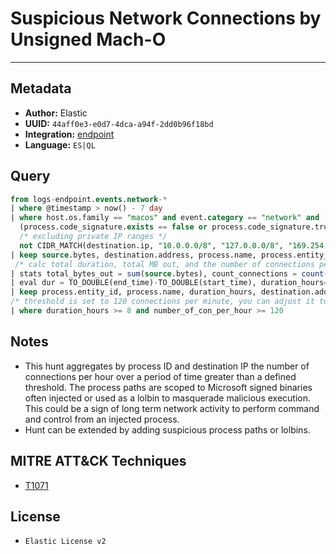 # Suspicious Network Connections by Unsigned Mach-O

---

## Metadata

- **Author:** Elastic
- **UUID:** `44aff0e3-e0d7-4dca-a94f-2dd0b96f18bd`
- **Integration:** [endpoint](https://docs.elastic.co/integrations/endpoint)
- **Language:** `ES|QL`

## Query

```sql
from logs-endpoint.events.network-*
| where @timestamp > now() - 7 day
| where host.os.family == "macos" and event.category == "network" and 
  (process.code_signature.exists == false or process.code_signature.trusted != true) and 
  /* excluding private IP ranges */
  not CIDR_MATCH(destination.ip, "10.0.0.0/8", "127.0.0.0/8", "169.254.0.0/16", "172.16.0.0/12", "192.0.0.0/24", "192.0.0.0/29", "192.0.0.8/32", "192.0.0.9/32", "192.0.0.10/32", "192.0.0.170/32", "192.0.0.171/32", "192.0.2.0/24", "192.31.196.0/24", "192.52.193.0/24", "192.168.0.0/16", "192.88.99.0/24", "224.0.0.0/4", "100.64.0.0/10", "192.175.48.0/24","198.18.0.0/15", "198.51.100.0/24", "203.0.113.0/24", "240.0.0.0/4", "::1","FE80::/10", "FF00::/8")
| keep source.bytes, destination.address, process.name, process.entity_id, @timestamp
 /* calc total duration, total MB out, and the number of connections per hour */
| stats total_bytes_out = sum(source.bytes), count_connections = count(*), start_time = min(@timestamp), end_time = max(@timestamp) by process.entity_id, destination.address, process.name
| eval dur = TO_DOUBLE(end_time)-TO_DOUBLE(start_time), duration_hours=TO_INT(dur/3600000), MB_out=TO_DOUBLE(total_bytes_out) / (1024*1024), number_of_con_per_hour = (count_connections / duration_hours)
| keep process.entity_id, process.name, duration_hours, destination.address, MB_out, count_connections, number_of_con_per_hour
/* threshold is set to 120 connections per minute, you can adjust it to your env/FP rate */
| where duration_hours >= 8 and number_of_con_per_hour >= 120
```

## Notes

- This hunt aggregates by process ID and destination IP the number of connections per hour over a period of time greater than a defined threshold. The process paths are scoped to Microsoft signed binaries often injected or used as a lolbin to masquerade malicious execution. This could be a sign of long term network activity to perform command and control from an injected process.
- Hunt can be extended by adding suspicious process paths or lolbins.
## MITRE ATT&CK Techniques

- [T1071](https://attack.mitre.org/techniques/T1071)

## License

- `Elastic License v2`
